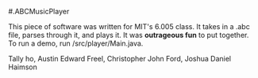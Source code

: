 #.ABCMusicPlayer

This piece of software was written for MIT's 6.005 class. It takes in a .abc file, parses through it, and plays it. It was **outrageous fun** to put together.  To run a demo, run /src/player/Main.java.

Tally ho,
Austin Edward Freel, Christopher John Ford, Joshua Daniel Haimson
